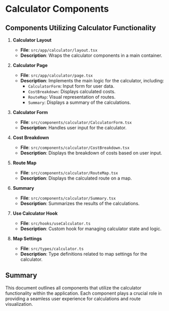# Calculator Components

## Components Utilizing Calculator Functionality

1. **Calculator Layout**
   - **File**: `src/app/calculator/layout.tsx`
   - **Description**: Wraps the calculator components in a main container.

2. **Calculator Page**
   - **File**: `src/app/calculator/page.tsx`
   - **Description**: Implements the main logic for the calculator, including:
     - `CalculatorForm`: Input form for user data.
     - `CostBreakdown`: Displays calculated costs.
     - `RouteMap`: Visual representation of routes.
     - `Summary`: Displays a summary of the calculations.

3. **Calculator Form**
   - **File**: `src/components/calculator/CalculatorForm.tsx`
   - **Description**: Handles user input for the calculator.

4. **Cost Breakdown**
   - **File**: `src/components/calculator/CostBreakdown.tsx`
   - **Description**: Displays the breakdown of costs based on user input.

5. **Route Map**
   - **File**: `src/components/calculator/RouteMap.tsx`
   - **Description**: Displays the calculated route on a map.

6. **Summary**
   - **File**: `src/components/calculator/Summary.tsx`
   - **Description**: Summarizes the results of the calculations.

7. **Use Calculator Hook**
   - **File**: `src/hooks/useCalculator.ts`
   - **Description**: Custom hook for managing calculator state and logic.

8. **Map Settings**
   - **File**: `src/types/calculator.ts`
   - **Description**: Type definitions related to map settings for the calculator.

## Summary
This document outlines all components that utilize the calculator functionality within the application. Each component plays a crucial role in providing a seamless user experience for calculations and route visualization.
